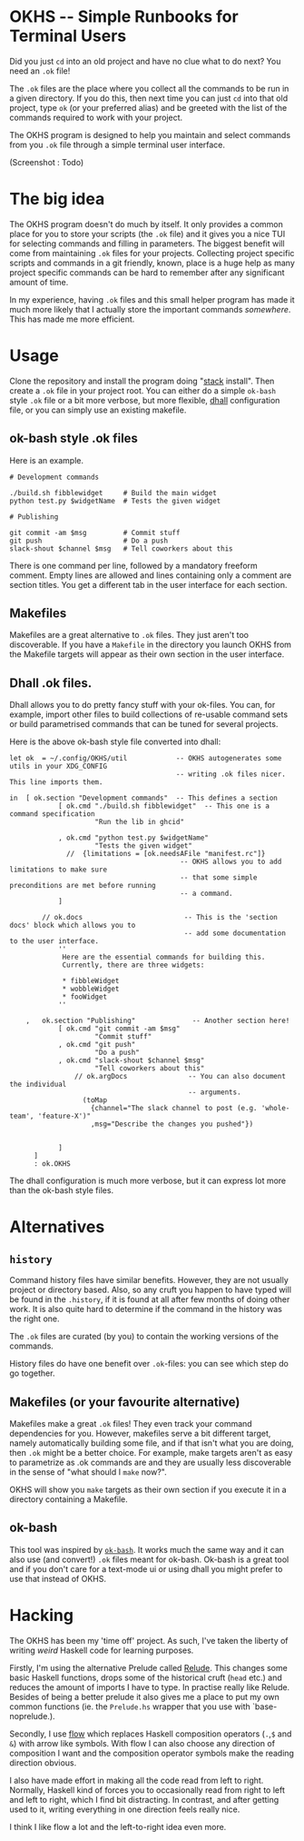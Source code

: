 # OKHS -- Simple Runbooks for Terminal Users

Did you just `cd` into an old project and have no clue what to do next?
You need an `.ok` file!

The `.ok` files are the place where you collect all the commands to be run in a
given directory. If you do this, then next time you can just `cd` into that old
project, type `ok` (or your preferred alias) and be greeted with the list of
the commands required to work with your project.

The OKHS program is designed to help you maintain and select commands from you
`.ok` file through a simple terminal user interface.

(Screenshot : Todo)

# The big idea

The OKHS program doesn't do much by itself. It only provides a common place for
you to store your scripts (the `.ok` file) and it gives you a nice TUI for
selecting commands and filling in parameters. The biggest benefit will come
from maintaining `.ok` files for your projects.  Collecting project specific
scripts and commands in a git friendly, known, place is a huge help as many
project specific commands can be hard to remember after any significant amount
of time.

In my experience, having `.ok` files and this small helper program has made it
much more likely that I actually store the important commands *somewhere*. This
has made me more efficient.

# Usage

Clone the repository and install the program doing "[stack](https://www.haskellstack.org) install".
Then create a `.ok` file in your project root. You can either do a simple `ok-bash` style
`.ok` file or a bit more verbose, but more flexible, [dhall](https://github.com/dhall-lang/dhall-lang)
configuration file, or you can simply use an existing makefile.

## ok-bash style .ok files

Here is an example.

```
# Development commands

./build.sh fibblewidget     # Build the main widget
python test.py $widgetName  # Tests the given widget

# Publishing

git commit -am $msg         # Commit stuff
git push                    # Do a push
slack-shout $channel $msg   # Tell coworkers about this
```

There is one command per line, followed by a mandatory freeform comment.
Empty lines are allowed and lines containing only a comment are section
titles. You get a different tab in the user interface for each section.

## Makefiles

Makefiles are a great alternative to `.ok` files. They just aren't too
discoverable. If you have a `Makefile` in the directory you launch OKHS
from the Makefile targets will appear as their own section in the
user interface. 

## Dhall .ok files.

Dhall allows you to do pretty fancy stuff with your ok-files. You can, for
example, import other files to build collections of re-usable command sets or
build parametrised commands that can be tuned for several projects. 

Here is the above ok-bash style file converted into dhall:

```
let ok  = ~/.config/OKHS/util            -- OKHS autogenerates some utils in your XDG_CONFIG 
                                         -- writing .ok files nicer. This line imports them.

in  [ ok.section "Development commands"  -- This defines a section
            [ ok.cmd "./build.sh fibblewidget"  -- This one is a command specification
                     "Run the lib in ghcid"

            , ok.cmd "python test.py $widgetName"
                     "Tests the given widget"
              //  {limitations = [ok.needsAFile "manifest.rc"]}
                                          -- OKHS allows you to add limitations to make sure
                                          -- that some simple preconditions are met before running
                                          -- a command. 
            ]

        // ok.docs                         -- This is the 'section docs' block which allows you to
                                           -- add some documentation to the user interface.
            ''
             Here are the essential commands for building this.
             Currently, there are three widgets:

             * fibbleWidget
             * wobbleWidget
             * fooWidget
            ''

    ,   ok.section "Publishing"              -- Another section here!
            [ ok.cmd "git commit -am $msg" 
                     "Commit stuff"
            , ok.cmd "git push" 
                     "Do a push"
            , ok.cmd "slack-shout $channel $msg"
                     "Tell coworkers about this"
                // ok.argDocs               -- You can also document the individual
                                            -- arguments.
                  (toMap 
                    {channel="The slack channel to post (e.g. 'whole-team', 'feature-X')"
                    ,msg="Describe the changes you pushed"}) 
                                            

            ]
      ] 
      : ok.OKHS

```

The dhall configuration is much more verbose, but it can express lot more than
the ok-bash style files. 

# Alternatives

## `history`

Command history files have similar benefits. However, they are not usually
project or directory based. Also, so any cruft you happen to have typed will be
found in the `.history`, if it is found at all after few months of doing other
work. It is also quite hard to determine if the command in the history was the
right one.  

The `.ok` files are curated (by you) to contain the working versions of the commands.

History files do have one benefit over `.ok`-files: you can see which step do
go together.

## Makefiles (or your favourite alternative)

Makefiles make a great `.ok` files! They even track your command dependencies
for you. However, makefiles serve a bit different target, namely automatically
building some file, and if that isn't what you are doing, then `.ok` might be a
better choice. For example, make targets aren't as easy to parametrize as .ok
commands are and they are usually less discoverable in the sense of "what should
I `make` now?".

OKHS will show you `make` targets as their own section if you execute it in a
directory containing a Makefile.

## ok-bash

This tool was inspired by [`ok-bash`](http://secretgeek.net/ok). It works
much the same way and it can also use (and convert!) `.ok` files meant
for ok-bash. Ok-bash is a great tool and if you don't care for a text-mode
ui or using dhall you might prefer to use that instead of OKHS.

# Hacking

The OKHS has been my 'time off' project. As such, I've taken the liberty of
writing *weird* Haskell code for learning purposes.

Firstly, I'm using the alternative Prelude called
[Relude](https://github.com/kowainik/relude). This changes some basic Haskell
functions, drops some of the historical cruft (`head` etc.) and reduces the
amount of imports I have to type. In practise really like Relude. Besides of
being a better prelude it also gives me a place to put my own common functions
(ie. the `Prelude.hs` wrapper that you use with `base-noprelude.).

Secondly, I use [flow](http://hackage.haskell.org/package/flow) which replaces
Haskell composition operators (`.`,`$` and `&`) with arrow like symbols.  With
flow I can also choose any direction of composition I want and the composition
operator symbols make the reading direction obvious.

I also have made effort in making all the code read from left to right.
Normally, Haskell kind of forces you to occasionally read from right to left
and left to right, which I find bit distracting. In contrast, and after getting
used to it, writing everything in one direction feels really nice.

I think I like flow a lot and the left-to-right idea even more.
